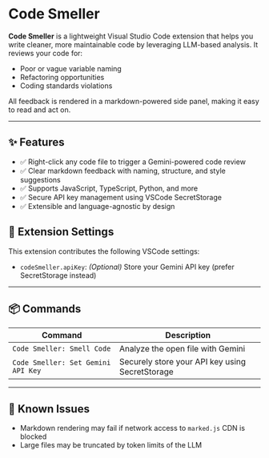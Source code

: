 # Code Smeller

**Code Smeller** is a lightweight Visual Studio Code extension that helps you write cleaner, more maintainable code by leveraging LLM-based analysis. It reviews your code for:

- Poor or vague variable naming
- Refactoring opportunities
- Coding standards violations

All feedback is rendered in a markdown-powered side panel, making it easy to read and act on.

---

## ✨ Features

- ✅ Right-click any code file to trigger a Gemini-powered code review
- ✅ Clear markdown feedback with naming, structure, and style suggestions
- ✅ Supports JavaScript, TypeScript, Python, and more
- ✅ Secure API key management using VSCode SecretStorage
- ✅ Extensible and language-agnostic by design

## 🔧 Extension Settings

This extension contributes the following VSCode settings:

- `codeSmeller.apiKey`: _(Optional)_ Store your Gemini API key (prefer SecretStorage instead)

---

## 📦 Commands

| Command                            | Description                                     |
| ---------------------------------- | ----------------------------------------------- |
| `Code Smeller: Smell Code`         | Analyze the open file with Gemini               |
| `Code Smeller: Set Gemini API Key` | Securely store your API key using SecretStorage |

---

## 🐞 Known Issues

- Markdown rendering may fail if network access to `marked.js` CDN is blocked
- Large files may be truncated by token limits of the LLM
